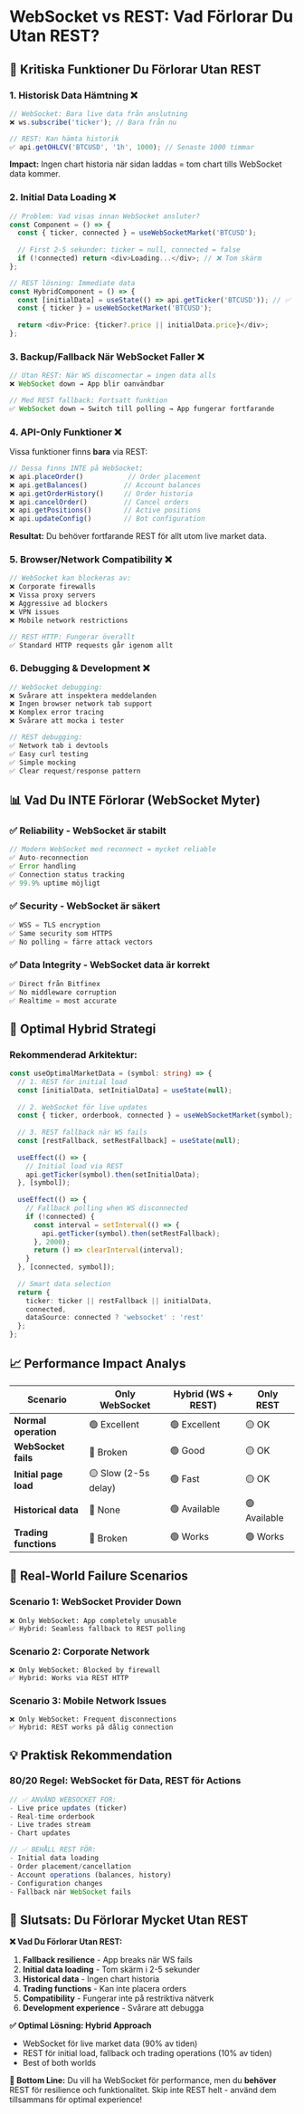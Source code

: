 # WebSocket vs REST: Vad Förlorar Du Utan REST?

## 🚨 Kritiska Funktioner Du Förlorar Utan REST

### 1. **Historisk Data Hämtning** ❌
```typescript
// WebSocket: Bara live data från anslutning
❌ ws.subscribe('ticker'); // Bara från nu

// REST: Kan hämta historik
✅ api.getOHLCV('BTCUSD', '1h', 1000); // Senaste 1000 timmar
```

**Impact:** Ingen chart historia när sidan laddas = tom chart tills WebSocket data kommer.

### 2. **Initial Data Loading** ❌
```typescript
// Problem: Vad visas innan WebSocket ansluter?
const Component = () => {
  const { ticker, connected } = useWebSocketMarket('BTCUSD');
  
  // First 2-5 sekunder: ticker = null, connected = false
  if (!connected) return <div>Loading...</div>; // ❌ Tom skärm
};

// REST lösning: Immediate data
const HybridComponent = () => {
  const [initialData] = useState(() => api.getTicker('BTCUSD')); // ✅ Omedelbar data
  const { ticker } = useWebSocketMarket('BTCUSD');
  
  return <div>Price: {ticker?.price || initialData.price}</div>;
};
```

### 3. **Backup/Fallback När WebSocket Faller** ❌
```typescript
// Utan REST: När WS disconnectar = ingen data alls
❌ WebSocket down → App blir oanvändbar

// Med REST fallback: Fortsatt funktion
✅ WebSocket down → Switch till polling → App fungerar fortfarande
```

### 4. **API-Only Funktioner** ❌

Vissa funktioner finns **bara** via REST:

```typescript
// Dessa finns INTE på WebSocket:
❌ api.placeOrder()           // Order placement  
❌ api.getBalances()         // Account balances
❌ api.getOrderHistory()     // Order historia
❌ api.cancelOrder()         // Cancel orders
❌ api.getPositions()        // Active positions
❌ api.updateConfig()        // Bot configuration
```

**Resultat:** Du behöver fortfarande REST för allt utom live market data.

### 5. **Browser/Network Compatibility** ❌

```typescript
// WebSocket kan blockeras av:
❌ Corporate firewalls
❌ Vissa proxy servers  
❌ Aggressive ad blockers
❌ VPN issues
❌ Mobile network restrictions

// REST HTTP: Fungerar överallt
✅ Standard HTTP requests går igenom allt
```

### 6. **Debugging & Development** ❌

```typescript
// WebSocket debugging:
❌ Svårare att inspektera meddelanden
❌ Ingen browser network tab support  
❌ Komplex error tracing
❌ Svårare att mocka i tester

// REST debugging:
✅ Network tab i devtools
✅ Easy curl testing  
✅ Simple mocking
✅ Clear request/response pattern
```

## 📊 Vad Du INTE Förlorar (WebSocket Myter)

### ✅ **Reliability** - WebSocket är stabilt
```typescript
// Modern WebSocket med reconnect = mycket reliable
✅ Auto-reconnection
✅ Error handling  
✅ Connection status tracking
✅ 99.9% uptime möjligt
```

### ✅ **Security** - WebSocket är säkert
```typescript
✅ WSS = TLS encryption
✅ Same security som HTTPS
✅ No polling = färre attack vectors
```

### ✅ **Data Integrity** - WebSocket data är korrekt
```typescript
✅ Direct från Bitfinex
✅ No middleware corruption
✅ Realtime = most accurate
```

## 🎯 Optimal Hybrid Strategi

### **Rekommenderad Arkitektur:**

```typescript
const useOptimalMarketData = (symbol: string) => {
  // 1. REST för initial load
  const [initialData, setInitialData] = useState(null);
  
  // 2. WebSocket för live updates  
  const { ticker, orderbook, connected } = useWebSocketMarket(symbol);
  
  // 3. REST fallback när WS fails
  const [restFallback, setRestFallback] = useState(null);
  
  useEffect(() => {
    // Initial load via REST
    api.getTicker(symbol).then(setInitialData);
  }, [symbol]);
  
  useEffect(() => {
    // Fallback polling when WS disconnected
    if (!connected) {
      const interval = setInterval(() => {
        api.getTicker(symbol).then(setRestFallback);
      }, 2000);
      return () => clearInterval(interval);
    }
  }, [connected, symbol]);
  
  // Smart data selection
  return {
    ticker: ticker || restFallback || initialData,
    connected,
    dataSource: connected ? 'websocket' : 'rest'
  };
};
```

## 📈 Performance Impact Analys

| Scenario | Only WebSocket | Hybrid (WS + REST) | Only REST |
|----------|---------------|-------------------|-----------|
| **Normal operation** | 🟢 Excellent | 🟢 Excellent | 🟡 OK |
| **WebSocket fails** | 🔴 Broken | 🟢 Good | 🟡 OK |  
| **Initial page load** | 🟡 Slow (2-5s delay) | 🟢 Fast | 🟡 OK |
| **Historical data** | 🔴 None | 🟢 Available | 🟢 Available |
| **Trading functions** | 🔴 Broken | 🟢 Works | 🟢 Works |

## 🚨 Real-World Failure Scenarios

### **Scenario 1: WebSocket Provider Down**
```
❌ Only WebSocket: App completely unusable
✅ Hybrid: Seamless fallback to REST polling
```

### **Scenario 2: Corporate Network** 
```
❌ Only WebSocket: Blocked by firewall
✅ Hybrid: Works via REST HTTP  
```

### **Scenario 3: Mobile Network Issues**
```
❌ Only WebSocket: Frequent disconnections
✅ Hybrid: REST works på dålig connection
```

## 💡 Praktisk Rekommendation

### **80/20 Regel: WebSocket för Data, REST för Actions**

```typescript
// ✅ ANVÄND WEBSOCKET FÖR:
- Live price updates (ticker)
- Real-time orderbook  
- Live trades stream
- Chart updates

// ✅ BEHÅLL REST FÖR:
- Initial data loading
- Order placement/cancellation  
- Account operations (balances, history)
- Configuration changes
- Fallback när WebSocket fails
```

## 🎯 Slutsats: Du Förlorar Mycket Utan REST

**❌ Vad Du Förlorar Utan REST:**
1. **Fallback resilience** - App breaks när WS fails
2. **Initial data loading** - Tom skärm i 2-5 sekunder  
3. **Historical data** - Ingen chart historia
4. **Trading functions** - Kan inte placera orders
5. **Compatibility** - Fungerar inte på restriktiva nätverk
6. **Development experience** - Svårare att debugga

**✅ Optimal Lösning: Hybrid Approach**
- WebSocket för live market data (90% av tiden)
- REST för initial load, fallback och trading operations (10% av tiden)
- Best of both worlds

**🎯 Bottom Line:** Du vill ha WebSocket för performance, men du **behöver** REST för resilience och funktionalitet. Skip inte REST helt - använd dem tillsammans för optimal experience!